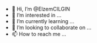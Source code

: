 - 👋 Hi, I’m @ElzemCILGIN
- 👀 I’m interested in ...
- 🌱 I’m currently learning ...
- 💞️ I’m looking to collaborate on ...
- 📫 How to reach me ...

<!---
ElzemCILGIN/ElzemCILGIN is a ✨ special ✨ repository because its `README.md` (this file) appears on your GitHub profile.
You can click the Preview link to take a look at your changes.
--->
